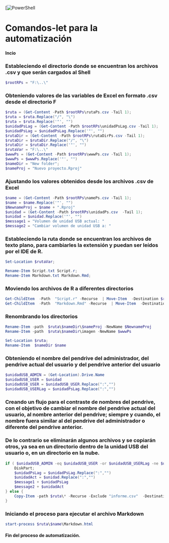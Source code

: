 [![PowerShell](https://docs.microsoft.com/en-us/powershell/)

# Comandos-let para la automatización
#### Incio

###  Estableciendo el directorio donde se encuentran los archivos .csv y que serán cargados al Shell

```powershell
$rootRPs = "F:\..\"
```

###  Obteniendo valores de las variables de Excel en formato .csv desde el directorio F

```powershell
$ruta = (Get-Content -Path $rootRPs\rutaPs.csv -Tail 1);
$ruta = $ruta.Replace("/", "\")
$ruta = $ruta.Replace('"', "")
$unidadPsLag = (Get-Content -Path $rootRPs\unidadPsLag.csv -Tail 1);
$unidadPsLag = $unidadPsLag.Replace('"', "")
$rutaDir = (Get-Content -Path $rootRPs\rutaDirPs.csv -Tail 1);
$rutaDir = $rutaDir.Replace("/", "\")
$rutaDir = $rutaDir.Replace('"', "")
$rutaVar = "F:\..\"
$wwwPs = (Get-Content -Path $rootRPs\wwwPs.csv -Tail 1);
$wwwPs = $wwwPs.Replace('"', "")
$nameDir = "New folder";
$nameProj = "Nuevo proyecto.Rproj"
```

###  Ajustando los valores obtenidos desde los archivos .csv de Excel

```powershell
$name = (Get-Content -Path $rootRPs\namePs.csv -Tail 1);
$name = $name.Replace('"', "")
$NewnameProj = $name + ".Rproj"
$unidad = (Get-Content -Path $rootRPs\unidadPs.csv  -Tail 1);
$unidad = $unidad.Replace('"', "")
$message1 = "Volumen de unidad USB actual: "
$message2 = "Cambiar volumen de unidad USB a: "
```

###  Estableciendo la ruta donde se encuentran los archivos de texto plano, para cambiarles la extensión y puedan ser leídos por el IDE de R.

```powershell
Set-Location $rutaVar;

Rename-Item Script.txt Script.r;
Rename-Item Markdown.txt Markdown.Rmd; 
```

###  Moviendo los archivos de R a diferentes directorios

```powershell
Get-ChildItem  -Path  "Script.r" -Recurse  | Move-Item  -Destination $ruta\$nameDir;
Get-ChildItem  -Path  "Markdown.Rmd" -Recurse  | Move-Item  -Destination $ruta\$nameDir;
```

###  Renombrando los directorios

```powershell
Rename-Item -path  $ruta\$nameDir\$nameProj -NewName $NewnameProj
Rename-Item -path  $ruta\$nameDir\imagen -NewName $wwwPs

Set-Location $ruta; 
Rename-Item  $nameDir $name
```

###  Obteniendo el nombre del pendrive del administrador, del pendrive actual del usuario y del pendrive anterior del usuario

```powershell
$unidadUSB_ADMIN = (Get-Location).Drive.Name
$unidadUSB_USER = $unidad
$unidadUSB_USER = $unidadUSB_USER.Replace(":","")
$unidadUSB_USERLag = $unidadPsLag.Replace(":","")
```

###  Creando un flujo para el contraste de nombres del pendrive, con el objetivo de cambiar el nombre del pendrive actual del usuario, al nombre anterior del pendrive; siempre y cuando, el nombre fuera similar al del pendrive del administrador o diferente del pendrive anterior. 
###  De lo contrario se eliminarán algunos archivos y se copiarán otros, ya sea en un directorio dentro de la unidad USB del usuario o, en un directorio en la nube.

```powershell
if ( $unidadUSB_ADMIN -eq $unidadUSB_USER -or $unidadUSB_USERLag -ne $unidadUSB_USER) {
    DiskPart;
    $unidadPsLag = $unidadPsLag.Replace(":","")
    $unidadAct = $unidad.Replace(":","")
    $message1 + $unidadPsLag
    $message2 + $unidadAct
} else {
    Copy-Item -path $ruta\* -Recurse -Exclude "informe.csv"  -Destination $unidad\$name; Set-Location  $unidad\$name; Remove-Item ".Rproj.user"  -r ; Get-ChildItem
} 
```

###  Iniciando el proceso para ejecutar el archivo Markdown 
```powershell
start-process $ruta\$name\Markdown.html
```
#### Fin del proceso de automatización.
  
